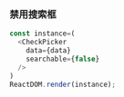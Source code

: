 ### 禁用搜索框

<!--start-code-->
```js
const instance=(
  <CheckPicker
    data={data}
    searchable={false}
  />
)
ReactDOM.render(instance);
```
<!--end-code-->